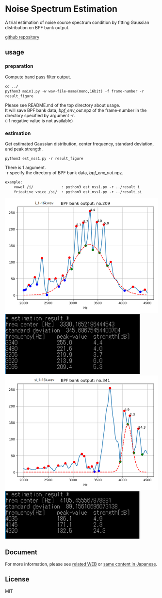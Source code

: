 # Noise Spectrum Estimation   

A trial estimation of noise source spectrum condition by fitting Gaussian distribution on BPF bank output.  


[github repository](https://github.com/shun60s/Voice-BPF-bank/tree/master/Noise-Spectrum-Estimation/)  

## usage   

### preparation  
Compute band pass filter output.  
```
cd ../  
python3 main1.py -w wav-file-name(mono,16bit) -f frame-number -r result_figure  
```
Please see README.md of the top directory about usage.   
It will save BPF bank data, *bpf_env_out*.npz of the frame-number in the directory specified by argument -r.  
(-f negative value is not available)  

### estimation  
Get estimated Gaussian distribution, center frequency, standard deviation, and  peak strength.   

```
python3 est_nss1.py -r result_figure  
```
There is 1 argument.  
-r specify the directory of BPF bank data, *bpf_env_out*.npz.  
 
```
example:
    vowel /i/             : python3 est_nss1.py -r ../result_i  
    fricative voice /si/  : python3 est_nss1.py -r ../result_si  
```

![figure1](docs/i_16k_f2_gauss.png)  
![figure2](docs/i_16k_f2_estimation.png)  
![figure3](docs/si_16k_f8_gauss.png)  
![figure4](docs/si_16k_f8_estimation.png)  

## Document  

For more information, please see [related WEB](https://wsignal.sakura.ne.jp/onsei2007/Voice-BPF-bank-e.html) or [same content in Japanese](https://wsignal.sakura.ne.jp/onsei2007/Voice-BPF-bank.html).  


## License    
MIT  


